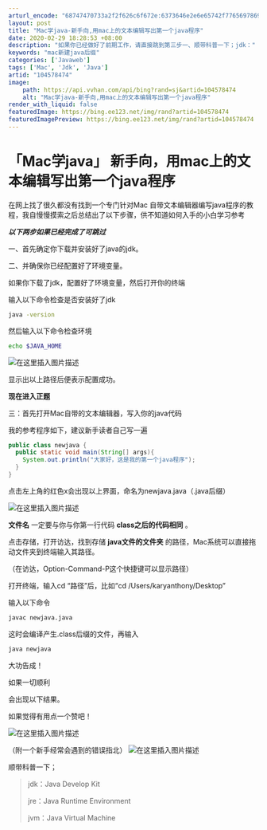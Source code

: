 ```yaml
---
arturl_encode: "68747470733a2f2f626c6f672e:6373646e2e6e65742f77656978696e5f34343438343037382f:61727469636c652f64657461696c732f313034353738343734"
layout: post
title: "Mac学java-新手向,用mac上的文本编辑写出第一个java程序"
date: 2020-02-29 18:28:53 +08:00
description: "如果你已经做好了前期工作，请直接跳到第三步一、顺带科普一下；jdk："
keywords: "mac新建java后缀"
categories: ['Javaweb']
tags: ['Mac', 'Jdk', 'Java']
artid: "104578474"
image:
    path: https://api.vvhan.com/api/bing?rand=sj&artid=104578474
    alt: "Mac学java-新手向,用mac上的文本编辑写出第一个java程序"
render_with_liquid: false
featuredImage: https://bing.ee123.net/img/rand?artid=104578474
featuredImagePreview: https://bing.ee123.net/img/rand?artid=104578474
---
```


# 「Mac学java」 新手向，用mac上的文本编辑写出第一个java程序

在网上找了很久都没有找到一个专门针对Mac 自带文本编辑器编写java程序的教程，我自慢慢摸索之后总结出了以下步骤，供不知道如何入手的小白学习参考

***以下两步如果已经完成了可跳过***
  
一、首先确定你下载并安装好了java的jdk。
  
二、并确保你已经配置好了环境变量。
  
如果你下载了jdk，配置好了环境变量，然后打开你的终端
  
输入以下命令检查是否安装好了jdk

```bash
java -version

```

然后输入以下命令检查环境

```bash
echo $JAVA_HOME

```

![在这里插入图片描述](https://i-blog.csdnimg.cn/blog_migrate/da115e80b1417c97e1b7d83e3418c95e.png)
  
显示出以上路径后便表示配置成功。

**现在进入正题**
  
三：首先打开Mac自带的文本编辑器，写入你的java代码
  
我的参考程序如下，建议新手读者自己写一遍

```java
public class newjava {
  public static void main(String[] args){
    System.out.println("大家好，这是我的第一个java程序");
  }
}


```

点击左上角的红色x会出现以上界面，命名为newjava.java（.java后缀）
  
![在这里插入图片描述](https://i-blog.csdnimg.cn/blog_migrate/3462b6de374cf711b7c8bb11a0260fea.png)

**文件名**
一定要与你与你第一行代码
**class之后的代码相同**
。

点击存储，打开访达，找到存储
**java文件的文件夹**
的路径，Mac系统可以直接拖动文件夹到终端输入其路径。
  
（在访达，Option-Command-P这个快捷键可以显示路径）

打开终端，输入cd “路径”后，比如“cd /Users/karyanthony/Desktop”
  
输入以下命令

```bash
javac newjava.java

```

这时会编译产生.class后缀的文件，再输入

```bash
java newjava

```

大功告成！
  
如果一切顺利
  
会出现以下结果。
  
如果觉得有用点一个赞吧！
  
![在这里插入图片描述](https://i-blog.csdnimg.cn/blog_migrate/2905f9c9ea75889fbef27464bbb9db15.png)
  
（附一个新手经常会遇到的错误指北）
![在这里插入图片描述](https://i-blog.csdnimg.cn/blog_migrate/d40e7a4f5e0af76791c336392e2a0c4f.png)
  
顺带科普一下；

> jdk：Java Develop Kit
>   
> jre：Java Runtime Environment
>   
> jvm：Java Virtual Machine